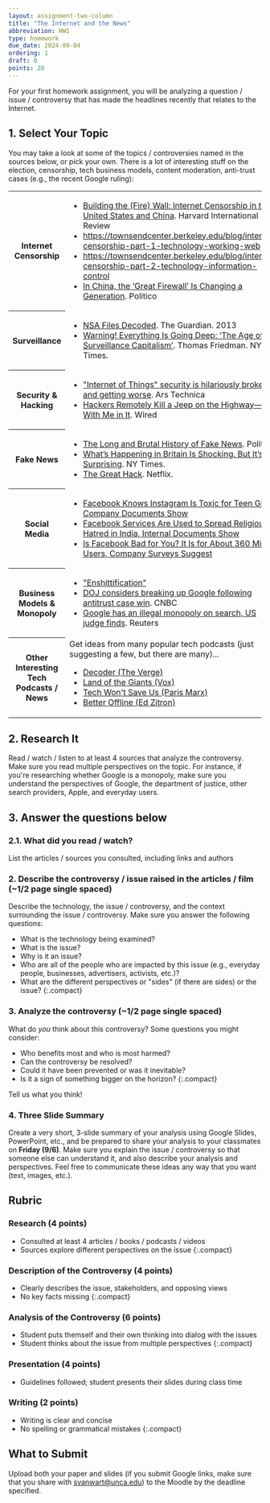 ```yaml
---
layout: assignment-two-column
title: "The Internet and the News"
abbreviation: HW1
type: homework
due_date: 2024-09-04
ordering: 1
draft: 0
points: 20
---
```


For your first homework assignment, you will be analyzing a question / issue / controversy that has made the headlines recently that relates to the Internet.

## 1. Select Your Topic
You may take a look at some of the topics / controversies named in the sources below, or pick your own. There is a lot of interesting stuff on the election, censorship, tech business models, content moderation, anti-trust cases (e.g., the recent Google ruling):

<table>
    <tr>
        <th>Internet Censorship</th>
        <td>
            <ul>
                <li>
                    <a href="https://hir.harvard.edu/building-the-fire-wall/">Building the (Fire) Wall: Internet Censorship in the United States and China</a>. Harvard International Review
                </li>
                <li>
                    <a href="https://townsendcenter.berkeley.edu/blog/internet-censorship-part-1-technology-working-web">https://townsendcenter.berkeley.edu/blog/internet-censorship-part-1-technology-working-web</a>
                </li>
                <li>
                    <a href="https://townsendcenter.berkeley.edu/blog/internet-censorship-part-1-technology-working-web">https://townsendcenter.berkeley.edu/blog/internet-censorship-part-2-technology-information-control</a>
                </li>
                <li>
                    <a href="https://www.politico.com/news/magazine/2020/09/01/china-great-firewall-generation-405385">In China, the ‘Great Firewall’ Is Changing a Generation</a>. Politico
                </li>
            </ul>
        </td>
    </tr>
    <tr>
        <th>Surveillance</th>
        <td>
            <ul>
                <li>
                    <a href="https://www.theguardian.com/world/interactive/2013/nov/01/snowden-nsa-files-surveillance-revelations-decoded" target="_blank">NSA Files Decoded</a>. The Guardian. 2013
                </li>
                <li>
                    <a href="https://www.nytimes.com/2019/01/29/opinion/artificial-intelligence-surveillance.html" target="_blank">Warning! Everything Is Going Deep: ‘The Age of Surveillance Capitalism’</a>. Thomas Friedman. NY Times.
                </li>
            </ul>
        </td>
    </tr>
    <tr>
        <th>Security & Hacking</th>
        <td>
            <ul>
                <li>
                    <a href="https://arstechnica.com/information-technology/2016/01/how-to-search-the-internet-of-things-for-photos-of-sleeping-babies/" target="_blank">"Internet of Things" security is hilariously broken and getting worse</a>. Ars Technica
                </li>
                <li>
                    <a href="https://www.wired.com/2015/07/hackers-remotely-kill-jeep-highway/" target="_blank">Hackers Remotely Kill a Jeep on the Highway—With Me in It</a>. Wired
                </li>
            </ul>
        </td>
    </tr>
    <tr>
        <th>Fake News</th>
        <td>
            <ul>
                <li>
                    <a href="https://www.politico.com/magazine/story/2016/12/fake-news-history-long-violent-214535" target="_blank">The Long and Brutal History of Fake News</a>. Politico.
                </li>
                <li>
                    <a href="https://www.nytimes.com/2024/08/12/opinion/uk-riots-far-right.html" target="_blank">What’s Happening in Britain Is Shocking. But It’s Not Surprising</a>. NY Times.
                </li>
                <li>
                    <a href="https://www.netflix.com/title/80117542" target="_blank">The Great Hack</a>. Netflix.
                </li>
            </ul>
        </td>
    </tr>
    <tr>
        <th>Social Media</th>
        <td>
            <ul>
                <li>
                    <a href="https://www.wsj.com/articles/facebook-knows-instagram-is-toxic-for-teen-girls-company-documents-show-11631620739?mod=hp_lead_pos7&amp;mod=article_inline">Facebook Knows Instagram Is Toxic for Teen Girls, Company Documents Show</a>
                </li>
                <li>
                    <a href="https://www.wsj.com/articles/facebook-services-are-used-to-spread-religious-hatred-in-india-internal-documents-show-11635016354?mod=article_inline">Facebook Services Are Used to Spread Religious Hatred in India, Internal Documents Show</a>
                </li>
                <li>
                    <a href="https://www.wsj.com/articles/facebook-bad-for-you-360-million-users-say-yes-company-documents-facebook-files-11636124681?mod=article_inline">Is Facebook Bad for You? It Is for About 360 Million Users, Company Surveys Suggest</a>
                </li>
            </ul>
        </td>
    </tr>
    <tr>
        <th>Business Models & Monopoly</th>
        <td>
            <ul>
                <li>
                    <a href="https://en.wikipedia.org/wiki/Enshittification" target="_blank">"Enshittification"</a>
                </li>
                <li>
                    <a href="https://www.youtube.com/watch?v=jEYKbKiHzyQ" target="_blank">DOJ considers breaking up Google following antitrust case win</a>. CNBC
                </li>
                <li>
                    <a href="https://www.reuters.com/legal/us-judge-rules-google-broke-antitrust-law-search-case-2024-08-05/" target="_blank">Google has an illegal monopoly on search, US judge finds</a>. Reuters
                </li>
            </ul>
        </td>
    </tr>
    <tr>
        <th>Other Interesting Tech Podcasts / News</th>
        <td>
            Get ideas from many popular tech podcasts (just suggesting a few, but there are many)...
            <ul>
                <li>
                    <a href="https://www.theverge.com/decoder-podcast-with-nilay-patel" target="_blank">Decoder (The Verge)</a>
                </li>
                <li>
                    <a href="https://open.spotify.com/show/6DdYNi0EakNKPDuONnWiam" target="_blank">Land of the Giants (Vox)</a>                    
                </li>
                <li>
                    <a href="https://open.spotify.com/show/3UhsI7s4bkH1FcMZI5u9iD" target="_blank">Tech Won't Save Us (Paris Marx)</a>
                </li>
                <li>
                    <a href="https://open.spotify.com/show/2dBPt1j2DoNij1kVdx8Ig6" target="_blank">Better Offline (Ed Zitron)</a>
                </li>
            </ul>
        </td>
    </tr>
</table>

## 2. Research It
Read / watch / listen to at least 4 sources that analyze the controversy. Make sure you read multiple perspectives on the topic. For instance, if you're researching whether Google is a monopoly, make sure you understand the perspectives of Google, the department of justice, other search providers, Apple, and everyday users.

## 3. Answer the questions below

### 2.1. What did you read / watch?
List the articles / sources you consulted, including links and authors

### 2. Describe the controversy / issue raised in the articles / film (~1/2 page single spaced)
Describe the technology, the issue / controversy, and the context surrounding the issue / controversy. Make sure you answer the following questions:

* What is the technology being examined?
* What is the issue?
* Why is it an issue?
* Who are all of the people who are impacted by this issue (e.g., everyday people, businesses, advertisers, activists, etc.)?
* What are the different perspectives or "sides" (if there are sides) or the issue?
{:.compact}

### 3. Analyze the controversy (~1/2 page single spaced)
What do *you* think about this controversy? Some questions you might consider:

* Who benefits most and who is most harmed?
* Can the controversy be resolved?
* Could it have been prevented or was it inevitable?
* Is it a sign of something bigger on the horizon?
{:.compact}

Tell us what you think!

### 4. Three Slide Summary
Create a very short, 3-slide summary of your analysis using Google Slides, PowerPoint, etc., and be prepared to share your analysis to your classmates on **Friday (9/6)**. Make sure you explain the issue / controversy so that someone else can understand it, and also describe your analysis and perspectives. Feel free to communicate these ideas any way that you want (text, images, etc.).

## Rubric

### Research (4 points)
* Consulted at least 4 articles / books / podcasts / videos
* Sources explore different perspectives on the issue
{:.compact}

### Description of the Controversy (4 points)
* Clearly describes the issue, stakeholders, and opposing views
* No key facts missing
{:.compact}

### Analysis of the Controversy (6 points)
* Student puts themself and their own thinking into dialog with the issues
* Student thinks about the issue from multiple perspectives
{:.compact}

### Presentation (4 points)
* Guidelines followed; student presents their slides during class time

### Writing (2 points)
* Writing is clear and concise
* No spelling or grammatical mistakes
{:.compact}

## What to Submit
Upload both your paper and slides (if you submit Google links, make sure that you share with svanwart@unca.edu) to the Moodle by the deadline specified.